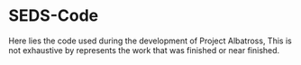 # SEDS-Code

Here lies the code used during the development of Project Albatross, This is not exhaustive by represents the work that was finished or near finished.

